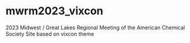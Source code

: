 # mwrm2023_vixcon
2023 Midwest / Great Lakes Regional Meeting of the American Chemical Society
Site based on vixcon theme

